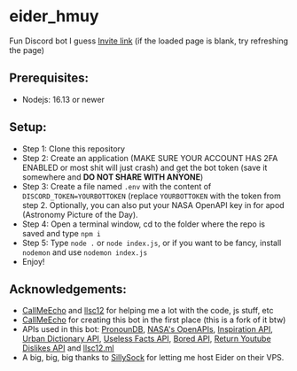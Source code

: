 # eider_hmuy
Fun Discord bot I guess
[Invite link](https://tiny.cc/eider_hmuy) (if the loaded page is blank, try refreshing the page)

## Prerequisites: 
- Nodejs: 16.13 or newer

## Setup: 
- Step 1: Clone this repository
- Step 2: Create an application (MAKE SURE YOUR ACCOUNT HAS 2FA ENABLED or most shit will just crash) and get the bot token (save it somewhere and **DO NOT SHARE WITH ANYONE**)
- Step 3: Create a file named `.env` with the content of `DISCORD_TOKEN=YOURBOTTOKEN` (replace `YOURBOTTOKEN` with the token from step 2. Optionally, you can also put your NASA OpenAPI key in for apod (Astronomy Picture of the Day). 
- Step 4: Open a terminal window, cd to the folder where the repo is saved and type `npm i`
- Step 5: Type `node .` or `node index.js`, or if you want to be fancy, install `nodemon` and use `nodemon index.js`
- Enjoy!

## Acknowledgements: 
- [CallMeEcho](https://github.com/CallMeEchoCodes) and [llsc12](https://github.com/llsc12) for helping me a lot with the code, js stuff, etc 
- [CallMeEcho](https://github.com/CallMeEchoCodes) for creating this bot in the first place (this is a fork of it btw)
- APIs used in this bot: [PronounDB](https://pronoundb.org), [NASA's OpenAPIs](https://api.nasa.gov/), [Inspiration API](https://inspiration.goprogram.ai/), [Urban Dictionary API](https://www.urbandictionary.com/), [Useless Facts API](https://uselessfacts.jsph.pl/random.json?language=en), [Bored API](https://www.boredapi.com/api/activity/), [Return Youtube Dislikes API](https://returnyoutubedislike.com) and [llsc12.ml](https://llsc12.ml)
- A big, big, big thanks to [SillySock](https://github.com/Sillysockk) for letting me host Eider on their VPS.